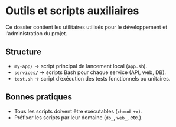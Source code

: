 # Outils et scripts auxiliaires

Ce dossier contient les utilitaires utilisés pour le développement et l’administration du projet.

## Structure
- `my-app/` → script principal de lancement local (`app.sh`).
- `services/` → scripts Bash pour chaque service (API, web, DB).
- `test.sh` → script d’exécution des tests fonctionnels ou unitaires.

## Bonnes pratiques
- Tous les scripts doivent être exécutables (`chmod +x`).
- Préfixer les scripts par leur domaine (`db_`, `web_`, etc.).
